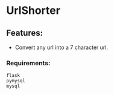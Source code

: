 # UrlShorter


## Features:
- Convert any url into a 7 character url.


### Requirements:
	flask
	pymysql
	mysql